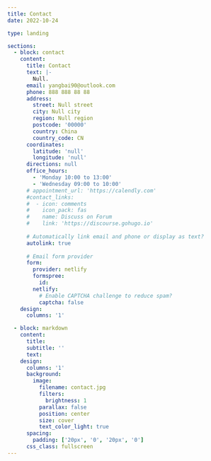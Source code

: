 ```yaml
---
title: Contact
date: 2022-10-24

type: landing

sections:
  - block: contact
    content:
      title: Contact
      text: |-
        Null.
      email: yangbai90@outlook.com
      phone: 888 888 88 88
      address:
        street: Null street
        city: Null city
        region: Null region
        postcode: '00000'
        country: China
        country_code: CN
      coordinates:
        latitude: 'null'
        longitude: 'null'
      directions: null
      office_hours:
        - 'Monday 10:00 to 13:00'
        - 'Wednesday 09:00 to 10:00'
      # appointment_url: 'https://calendly.com'
      #contact_links:
      #  - icon: comments
      #    icon_pack: fas
      #    name: Discuss on Forum
      #    link: 'https://discourse.gohugo.io'
    
      # Automatically link email and phone or display as text?
      autolink: true
    
      # Email form provider
      form:
        provider: netlify
        formspree:
          id:
        netlify:
          # Enable CAPTCHA challenge to reduce spam?
          captcha: false
    design:
      columns: '1'

  - block: markdown
    content:
      title:
      subtitle: ''
      text:
    design:
      columns: '1'
      background:
        image: 
          filename: contact.jpg
          filters:
            brightness: 1
          parallax: false
          position: center
          size: cover
          text_color_light: true
      spacing:
        padding: ['20px', '0', '20px', '0']
      css_class: fullscreen
---
```

